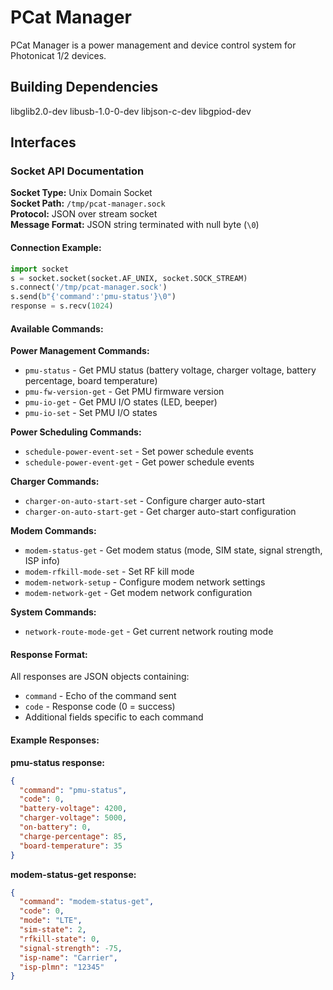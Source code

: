 # PCat Manager

PCat Manager is a power management and device control system for Photonicat 1/2 devices.

## Building Dependencies

libglib2.0-dev libusb-1.0-0-dev libjson-c-dev libgpiod-dev

## Interfaces

### Socket API Documentation

**Socket Type:** Unix Domain Socket  
**Socket Path:** `/tmp/pcat-manager.sock`  
**Protocol:** JSON over stream socket  
**Message Format:** JSON string terminated with null byte (`\0`)

#### Connection Example:
```python
import socket
s = socket.socket(socket.AF_UNIX, socket.SOCK_STREAM)
s.connect('/tmp/pcat-manager.sock')
s.send(b"{'command':'pmu-status'}\0")
response = s.recv(1024)
```

#### Available Commands:

**Power Management Commands:**
- `pmu-status` - Get PMU status (battery voltage, charger voltage, battery percentage, board temperature)
- `pmu-fw-version-get` - Get PMU firmware version
- `pmu-io-get` - Get PMU I/O states (LED, beeper)
- `pmu-io-set` - Set PMU I/O states

**Power Scheduling Commands:**
- `schedule-power-event-set` - Set power schedule events
- `schedule-power-event-get` - Get power schedule events

**Charger Commands:**
- `charger-on-auto-start-set` - Configure charger auto-start
- `charger-on-auto-start-get` - Get charger auto-start configuration

**Modem Commands:**
- `modem-status-get` - Get modem status (mode, SIM state, signal strength, ISP info)
- `modem-rfkill-mode-set` - Set RF kill mode
- `modem-network-setup` - Configure modem network settings
- `modem-network-get` - Get modem network configuration

**System Commands:**
- `network-route-mode-get` - Get current network routing mode

#### Response Format:
All responses are JSON objects containing:
- `command` - Echo of the command sent
- `code` - Response code (0 = success)
- Additional fields specific to each command

#### Example Responses:

**pmu-status response:**
```json
{
  "command": "pmu-status",
  "code": 0,
  "battery-voltage": 4200,
  "charger-voltage": 5000,
  "on-battery": 0,
  "charge-percentage": 85,
  "board-temperature": 35
}
```

**modem-status-get response:**
```json
{
  "command": "modem-status-get", 
  "code": 0,
  "mode": "LTE",
  "sim-state": 2,
  "rfkill-state": 0,
  "signal-strength": -75,
  "isp-name": "Carrier",
  "isp-plmn": "12345"
}
```